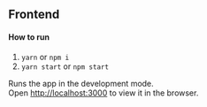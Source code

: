 ## Frontend

#### How to run

1. `yarn` or `npm i`
2. `yarn start` or `npm start`

Runs the app in the development mode.\
Open [http://localhost:3000](http://localhost:3000) to view it in the browser.
